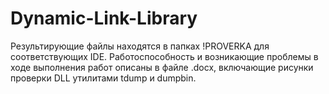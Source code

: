 # Dynamic-Link-Library
Результирующие файлы находятся в папках !PROVERKA для соответствующих IDE. 
Работоспособность и возникающие проблемы в ходе выполнения работ описаны в файле .docx, включающие рисунки проверки DLL утилитами tdump и dumpbin.
